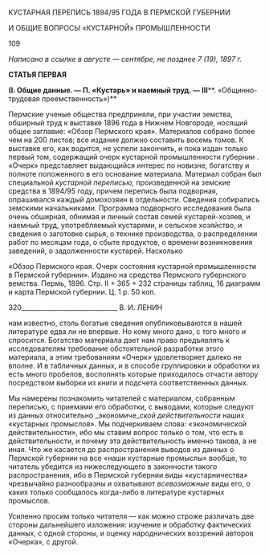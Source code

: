 КУСТАРНАЯ ПЕРЕПИСЬ 1894/95 ГОДА В ПЕРМСКОЙ ГУБЕРНИИ

И ОБЩИЕ ВОПРОСЫ «КУСТАРНОЙ» ПРОМЫШЛЕННОСТИ

  

109

  

  

_Написано в ссылке в августе_ — _сентябре, не позднее 7 (19), 1897 г._

**СТАТЬЯ ПЕРВАЯ**

**(****I****. Общие данные. — П. «Кустарь» и наемный труд. —** **III****. «Общинно-трудовая преемственность»)**

Пермские ученые общества предприняли, при участии земства, обширный труд к выставке 1896 года в Нижнем Новгороде, носящий общее заглавие: «Обзор Пермского края». Материалов собрано более чем на 200 листов; все издание должно составить во­семь томов. К выставке его, как водится, не успели закончить, и пока издан только пер­вый том, содержащий очерк кустарной промышленности губернии . «Очерк» представ­ляет выдающийся интерес по новизне, богатству и полноте положенного в его основа­ние материала. Материал собран был специальной _кустарной переписью,_ произведен­ной на земские средства в 1894/95 году, причем перепись была подворная, опрашивался каждый домохозяин в отдельности. Сведения собирались земскими начальниками. Программа подворного исследования была очень обширная, обнимая и личный состав семей кустарей-хозяев, и наемный труд, употребляемый кустарями, и сельское хозяйст­во, и сведения о заготовке сырья, о технике производства, о распределении работ по месяцам года, о сбыте продуктов, о времени возникновения заведений, о задолженно­сти кустарей. Насколько

«Обзор Пермского края. Очерк состояния кустарной промышленности в Пермской губернии». Изда­но на средства Пермского губернского вемства. Пермь, 1896. Стр. II + 365 + 232 страницы таблиц, 16 диаграмм и карта Пермской губернии. Ц. 1 р. 50 коп.

  

320______________________________ В. И. ЛЕНИН

нам известно, столь богатые сведения опубликовываются в нашей литературе едва ли не впервые. Но кому много дано, с того много и спросится. Богатство материала дает нам право предъявлять к исследователям требование обстоятельной разработки этого материала, а этим требованиям «Очерк» удовлетворяет далеко не вполне. И в таблич­ных данных, и в способе группировки и обработки их есть много пробелов, восполнять которые приходилось отчасти автору посредством выборки из книги и подсчета соот­ветственных данных.

Мы намерены познакомить читателей с материалом, собранным переписью, с прие­мами его обработки, с выводами, которые следуют из данных относительно _экономиче­__ской действительности_ наших «кустарных промыслов». Мы подчеркиваем слова: «экономической действительности», ибо мы ставим вопрос только о том, что есть в действительности, и почему эта действительность именно такова, а не иная. Что же ка­сается до распространения выводов из данных о Пермской губернии на все «наши кус­тарные промыслы» вообще, то читатель убедится из нижеследующего в законности та­кого распространения, ибо в Пермской губернии виды «кустарничества» чрезвычайно разнообразны и охватывают _всевозможные_ виды его, о каких только сообщалось когда-либо в литературе кустарных промыслов.

Усиленно просим только читателя — как можно строже различать две стороны дальнейшего изложения: изучение и обработку фактических данных, с одной стороны, и оценку народнических воззрений авторов «Очерка», с другой.